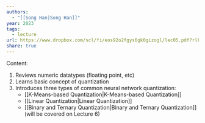```yaml
---
authors:
  - "[[Song Han|Song Han]]"
year: 2023
tags:
  - lecture
url: https://www.dropbox.com/scl/fi/eos92o2fgys6gk0gizogl/lec05.pdf?rlkey=2hohvi8jcvjw3f8m8vugfa2mz&e=1&dl=0
share: true
---
```

Content:
1. Reviews numeric datatypes (floating point, etc)
2. Learns basic concept of quantization
3. Introduces three types of common neural network quantization:
	- [[K-Means-based Quantization|K-Means-based Quantization]]
	- [[Linear Quantization|Linear Quantization]]
	- [[Binary and Ternary Quantization|Binary and Ternary Quantization]] (will be covered on Lecture 6)